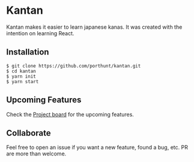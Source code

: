 # Kantan
Kantan makes it easier to learn japanese kanas. It was created with the intention on learning React.

## Installation
```shell
$ git clone https://github.com/porthunt/kantan.git
$ cd kantan
$ yarn init
$ yarn start
```

## Upcoming Features
Check the [Project board](https://github.com/porthunt/kantan/projects/1) for the upcoming features.

## Collaborate
Feel free to open an issue if you want a new feature, found a bug, etc. PR are more than welcome.
